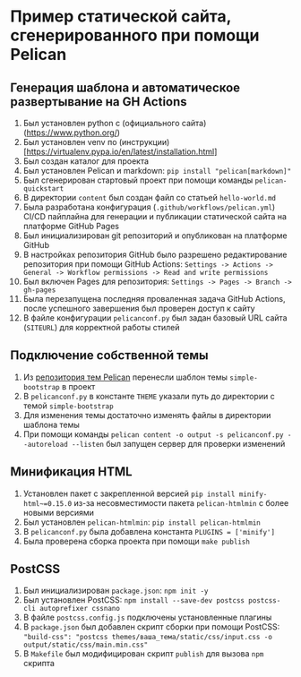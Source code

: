 # Пример статической сайта, сгенерированного при помощи Pelican

## Генерация шаблона и автоматическое развертывание на GH Actions

1. Был установлен python с (официального сайта)(https://www.python.org/)
2. Был установлен venv по (инструкции)[https://virtualenv.pypa.io/en/latest/installation.html]
3. Был создан каталог для проекта
4. Был установлен Pelican и markdown: `pip install "pelican[markdown]"`
5. Был сгенерирован стартовый проект при помощи команды `pelican-quickstart`
6. В директории `content` был создан файл со статьей `hello-world.md`
7. Была разработана конфигурация (`.github/workflows/pelican.yml`) CI/CD пайплайна для генерации и публикации статической сайта на платформе GitHub Pages
8. Был инициализирован git репозиторий и опубликован на платформе GitHub
9. В настройках репозитория GitHub было разрешено редактирование репозитория при помощи GitHub Actions: `Settings -> Actions -> General -> Workflow permissions -> Read and write permissions`
10. Был включен Pages для репозитория: `Settings -> Pages -> Branch -> gh-pages`
11. Была перезапущена последняя проваленная задача GitHub Actions, после успешного завершения был проверен доступ к сайту
12. В файле конфигурации `pelicanconf.py` был задан базовый URL сайта (`SITEURL`) для корректной работы стилей

## Подключение собственной темы

1. Из [репозитория тем Pelican](https://github.com/getpelican/pelican-themes) перенесли шаблон темы `simple-bootstrap` в проект
2. В `pelicanconf.py` в константе `THEME` указали путь до директории с темой `simple-bootstrap`
3. Для изменения темы достаточно изменять файлы в директории шаблона темы
4. При помощи команды `pelican content -o output -s pelicanconf.py --autoreload --listen` был запущен сервер для проверки изменений

## Минификация HTML

1. Установлен пакет с закрепленной версией `pip install minify-html~=0.15.0` из-за несовместимости пакета `pelican-htmlmin` с более новыми версиями
2. Был установлен `pelican-htmlmin`: `pip install pelican-htmlmin`
3. В `pelicanconf.py` была добавлена константа `PLUGINS = ['minify']`
4. Была проверена сборка проекта при помощи `make publish`

## PostCSS

1. Был инициализирован `package.json`: `npm init -y`
2. Был установлен PostCSS: `npm install --save-dev postcss postcss-cli autoprefixer cssnano`
3. В файле `postcss.config.js` подключены установленные плагины
4. В `package.json` был добавлен скрипт сборки при помощи PostCSS: `"build-css": "postcss themes/ваша_тема/static/css/input.css -o output/static/css/main.min.css"`
5. В `Makefile` был модифицирован скрипт `publish` для вызова `npm` скрипта
